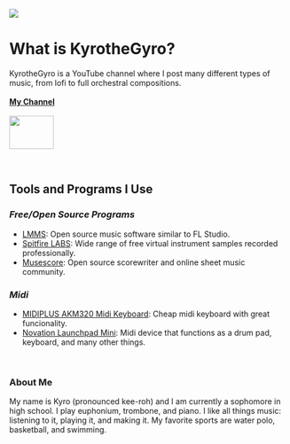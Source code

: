 <img src="https://drive.google.com/uc?export=view&id=1EkH8jQtnlIYEFZUuO39lwvfXOW-s3aEU" width=auto max-width="800" height=auto> <br>
# What is KyrotheGyro?

KyrotheGyro is a YouTube channel where I post many different types of music, from lofi to full orchestral compositions. <br> <br>
[**My Channel**](https://www.youtube.com/channel/UCaYCVyiqWzOggBd5s6eRptQ) <br> <br>
<img src="https://drive.google.com/uc?export=view&id=1oDVb_rNlMEpPJPTwA5uCHE-fnMaqnysL" width="80" height="60">

<br>

## Tools and Programs I Use

### _Free/Open Source Programs_ <br>
- [LMMS](lmms.io): Open source music software similar to FL Studio. <br>
- [Spitfire LABS](labs.spitfireaudio.com): Wide range of free virtual instrument samples recorded professionally. <br>
- [Musescore](musescore.com): Open source scorewriter and online sheet music community. <br>

### _Midi_ 
- [MIDIPLUS AKM320 Midi Keyboard](http://www.midiplus.com/html/akm320.html): Cheap midi keyboard with great funcionality. <br>
- [Novation Launchpad Mini](https://novationmusic.com/en/launch/launchpad-mini): Midi device that functions as a drum pad, keyboard, and many other things.

<br>

### About Me

My name is Kyro (pronounced kee-roh) and I am currently a sophomore in high school. I play euphonium, trombone, and piano. I like all things music: listening to it, playing it, and making it. My favorite sports are water polo, basketball, and swimming. 

